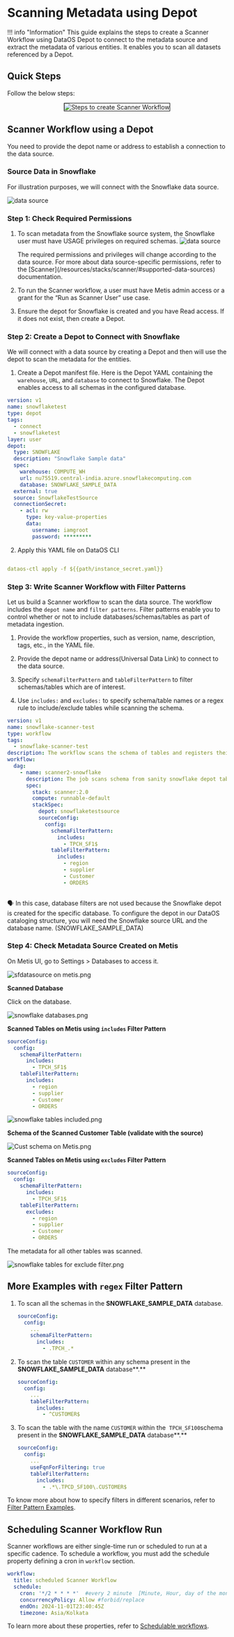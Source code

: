 # Scanning Metadata using Depot

!!! info "Information"
    This guide explains the steps to create a Scanner Workflow using DataOS Depot to connect to the metadata source and extract the metadata of various entities. It enables you to scan all datasets referenced by a Depot. 

## Quick Steps

Follow the below steps:

<center>
<div style="text-align: center;">
<img src="/quick_guides/scan_metadata/depot/4_scan_depot.png" alt="Steps to create Scanner Workflow" style="border: 1px solid black;">
</div>
</center>

## Scanner Workflow using a Depot
You need to provide the depot name or address to establish a connection to the data source.

### **Source Data in Snowflake**
For illustration purposes, we will connect with the Snowflake data source.

![data source](/quick_guides/scan_metadata/depot/snowflake_data.png)


### **Step 1: Check Required Permissions** 

1. To scan metadata from the Snowflake source system, the Snowflake user must have USAGE privileges on required schemas.
   ![data source](/quick_guides/scan_metadata/depot/permission_snowflake.png)

    <aside class="callout">  
     The required permissions and privileges will change according to the data source. For more about data source-specific permissions, refer to the [Scanner](/resources/stacks/scanner/#supported-data-sources) documentation.

    </aside>

2. To run the Scanner workflow, a user must have Metis admin access or a grant for the “Run as Scanner User” use case.

3. Ensure the depot for Snowflake is created and you have Read access. If it does not exist, then create a Depot.

### **Step 2: Create a Depot to Connect with Snowflake**
We will connect with a data source by creating a Depot and then will use the depot to scan the metadata for the entities.
 
1. Create a Depot manifest file.
Here is the Depot YAML containing the `warehouse`, `URL`, and `database` to connect to Snowflake. The  Depot enables access to all schemas in the configured database. 
```yaml
version: v1
name: snowflaketest
type: depot
tags:
  - connect
  - snowflaketest
layer: user
depot:
  type: SNOWFLAKE
  description: "Snowflake Sample data"
  spec:
    warehouse: COMPUTE_WH 
    url: nu75519.central-india.azure.snowflakecomputing.com 
    database: SNOWFLAKE_SAMPLE_DATA 
  external: true 
  source: SnowflakeTestSource 
  connectionSecret: 
    - acl: rw 
      type: key-value-properties 
      data: 
        username: iamgroot 
        password: *********
```

2. Apply this YAML file on DataOS CLI

```yaml

dataos-ctl apply -f ${{path/instance_secret.yaml}}
```

### **Step 3: Write Scanner Workflow with Filter Patterns**
Let us build a Scanner workflow to scan the data source. The workflow includes the `depot name` and `filter patterns`. Filter patterns enable you to control whether or not to include databases/schemas/tables as part of metadata ingestion.

1. Provide the workflow properties, such as version, name, description, tags, etc., in the YAML file.  

2. Provide the depot name or address(Universal Data Link) to connect to the data source.

3. Specify `schemaFilterPattern` and `tableFilterPattern` to filter schemas/tables which are of interest. 

4. Use `includes:` and `excludes:` to specify schema/table names or a regex rule to include/exclude tables while scanning the schema.

```yaml
version: v1
name: snowflake-scanner-test                               
type: workflow
tags:
  - snowflake-scanner-test
description: The workflow scans the schema of tables and registers their metadata
workflow:
  dag:
    - name: scanner2-snowflake
      description: The job scans schema from sanity snowflake depot tables and registers their metadata on metis2
      spec:
        stack: scanner:2.0                            
        compute: runnable-default
        stackSpec:
          depot: snowflaketestsource 
          sourceConfig:
            config:
              schemaFilterPattern:
                includes:
                  - TPCH_SF1$
              tableFilterPattern: 
                includes:
                  - region
                  - supplier
                  - Customer
                  - ORDERS
              
```

<aside class="callout">
🗣 In this case, database filters are not used because the Snowflake depot is created for the specific database. To configure the depot in our DataOS cataloging structure, you will need the Snowflake source URL and the database name. (SNOWFLAKE_SAMPLE_DATA)

</aside>

### **Step 4: Check Metadata Source Created on Metis**

On Metis UI, go to Settings > Databases to access it.

![sfdatasource on metis.png](/quick_guides/scan_metadata/depot/snowflake_scanned.png)

**Scanned Database**

Click on the database.

![snowflake databases.png](/quick_guides/scan_metadata/depot/snowflake_databases.png)

**Scanned Tables on Metis using `includes` Filter Pattern**

```yaml
sourceConfig:
  config:
    schemaFilterPattern:
      includes:
        - TPCH_SF1$
    tableFilterPattern: 
      includes:
        - region
        - supplier
        - Customer
        - ORDERS
```

![snowflake tables included.png](/quick_guides/scan_metadata/depot/snowflake_tables_included.png)

**Schema of the Scanned Customer Table (validate with the source)**

![Cust schema on Metis.png](/quick_guides/scan_metadata/depot/cust_schema_on_metis.png)

**Scanned Tables on Metis using `excludes` Filter Pattern**

```yaml
sourceConfig:
  config:
    schemaFilterPattern:
      includes:
        - TPCH_SF1$
    tableFilterPattern: 
      excludes:
        - region
        - supplier
        - Customer
        - ORDERS
```

The metadata for all other tables was scanned.

![snowflake tables for exclude filter.png](/quick_guides/scan_metadata/depot/snowflake_tables_exclude_filter.png)

## More Examples with `regex` Filter Pattern

1. To scan all the schemas in the **SNOWFLAKE_SAMPLE_DATA** database. 
    
    ```yaml
    sourceConfig:
      config:
        ...
        schemaFilterPattern:
          includes:
            - .TPCH_.*
    ```
    

1. To scan the table `CUSTOMER` within any schema present in the **SNOWFLAKE_SAMPLE_DATA** database**.**
    
    ```yaml
    sourceConfig:
      config:
        ...
        tableFilterPattern:
          includes:
            - ^CUSTOMER$
    ```
    
2. To scan the table with the name `CUSTOMER` within the  `TPCH_SF100`schema present in the **SNOWFLAKE_SAMPLE_DATA** database**.**
    
    ```yaml
    sourceConfig:
      config:
        ...
        useFqnForFiltering: true
        tableFilterPattern:
          includes:
            - .*\.TPCD_SF100\.CUSTOMER$
    ```


To know more about how to specify filters in different scenarios, refer to [Filter Pattern Examples](/resources/stacks/scanner/creating_scanner_workflows/filter_pattern_examples/).

## Scheduling Scanner Workflow Run

Scanner workflows are either single-time run or scheduled to run at a specific cadence. To schedule a workflow, you must add the schedule property defining a cron in `workflow` section.
```yaml
workflow:
  title: scheduled Scanner Workflow
  schedule: 
    cron: '*/2 * * * *'  #every 2 minute  [Minute, Hour, day of the month ,month, dayoftheweek]
    concurrencyPolicy: Allow #forbid/replace
    endOn: 2024-11-01T23:40:45Z
    timezone: Asia/Kolkata
```
To learn more about these properties, refer to [Schedulable workflows](/resources/workflow/how_to_guide/scheduled_workflow/).